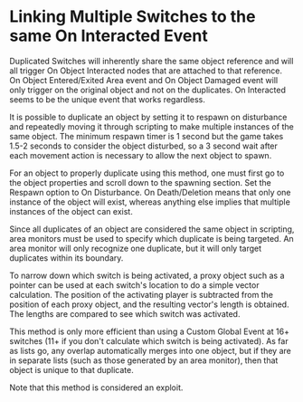 # Linking Multiple Switches to the same On Interacted Event

Duplicated Switches will inherently share the same object reference and will all trigger On Object Interacted nodes that are attached to that reference. On Object Entered/Exited Area event and On Object Damaged event will only trigger on the original object and not on the duplicates. On Interacted seems to be the unique event that works regardless.

It is possible to duplicate an object by setting it to respawn on disturbance and repeatedly moving it through scripting to make multiple instances of the same object. The minimum respawn timer is 1 second but the game takes 1.5-2 seconds to consider the object disturbed, so a 3 second wait after each movement action is necessary to allow the next object to spawn.

For an object to properly duplicate using this method, one must first go to the object properties and scroll down to the spawning section. Set the Respawn option to On Disturbance. On Death/Deletion means that only one instance of the object will exist, whereas anything else implies that multiple instances of the object can exist.

Since all duplicates of an object are considered the same object in scripting, area monitors must be used to specify which duplicate is being targeted. An area monitor will only recognize one duplicate, but it will only target duplicates within its boundary.

To narrow down which switch is being activated, a proxy object such as a pointer can be used at each switch's location to do a simple vector calculation. The position of the activating player is subtracted from the position of each proxy object, and the resulting vector's length is obtained. The lengths are compared to see which switch was activated.

This method is only more efficient than using a Custom Global Event at 16+ switches (11+ if you don't calculate which switch is being activated). As far as lists go, any overlap automatically merges into one object, but if they are in separate lists (such as those generated by an area monitor), then that object is unique to that duplicate.

Note that this method is considered an exploit.

